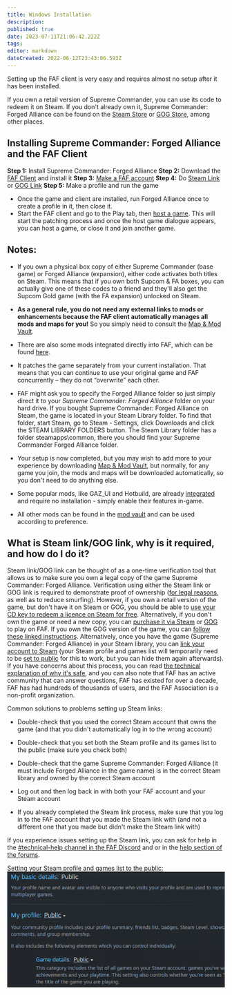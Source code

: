 ```yaml
---
title: Windows Installation
description: 
published: true
date: 2023-07-11T21:06:42.222Z
tags: 
editor: markdown
dateCreated: 2022-06-12T23:43:06.593Z
---
```




Setting up the FAF client is very easy and requires almost no setup after it has been installed.

If you own a retail version of Supreme Commander, you can use its code to redeem it on Steam.  If you don't already own it, Supreme Commander: Forged Alliance can be found on the [Steam Store](http://store.steampowered.com/app/9420/) or [GOG Store](https://www.gog.com/game/supreme_commander_gold_edition), among other places.

## Installing Supreme Commander: Forged Alliance and the FAF Client

**Step 1:**  Install Supreme Commander: Forged Alliance
**Step 2:** Download the [FAF Client](https://github.com/FAForever/downlords-faf-client/releases/download/v2023.5.0/faf_windows-x64_2023_5_0.exe) and install it
**Step 3:** [Make a FAF account](https://faforever.com/account/register)
**Step 4:** Do [Steam Link](https://www.faforever.com/account/link) or [GOG Link](https://www.faforever.com/account/linkGog)
**Step 5:** Make a profile and run the game
- Once the game and client are installed, run Forged Alliance once to create a profile in it, then close it.
- Start the FAF client and go to the Play tab, then [host a game](/Play/Client/Host-and-join-games). This will start the patching process and once the host game dialogue appears, you can host a game, or close it and join another game.

## Notes:
- If you own a physical box copy of either Supreme Commander (base game) or Forged Alliance (expansion), either code activates both titles on Steam. This means that if you own both Supcom & FA boxes, you can actually give one of these codes to a friend and they'll also get the Supcom Gold game (with the FA expansion) unlocked on Steam.
 - **As a general rule, you do not need any external links to mods or enhancements because the FAF client automatically manages all mods and maps for you!** So you simply need to consult the [Map & Mod Vault](/Play/Client/Map-&-Mod-Vault).

- There are also some mods integrated directly into FAF, which can be found [here](/Play/Game-Modifications-(Mods)).

 - It patches the game separately from your current installation. That means that you can continue to use your original game and FAF concurrently – they do not “overwrite” each other.
- FAF might ask you to specify the Forged Alliance folder so just simply direct it to your *Supreme Commander: Forged Alliance* folder on your hard drive. If you bought Supreme Commander: Forged Alliance on Steam, the game is located in your Steam Library folder. To find that folder, start Steam, go to Steam - Settings, click Downloads and click the STEAM LIBRARY FOLDERS button. The Steam Library folder has a folder steamapps\\common, there you should find your Supreme Commander Forged Alliance folder.
- Your setup is now completed, but you may wish to add more to your experience by downloading [Map & Mod Vault](/Play/Client/Map-&-Mod-Vault), but normally, for any game you join, the mods and maps will be downloaded automatically, so you don't need to do anything else.

- Some popular mods, like GAZ_UI and Hotbuild, are already [integrated](/Play/Game-Modifications-(Mods)) and require no installation - simply enable their features in-game.

- All other mods can be found in the [mod vault](/Map-&-Mod-Vault#mod-vault) and can be used according to preference.

## What is Steam link/GOG link, why is it required, and how do I do it?

Steam link/GOG link can be thought of as a one-time verification tool that allows us to make sure you own a legal copy of the game Supreme Commander: Forged Alliance.  Verification using either the Steam link or GOG link is required to demonstrate proof of ownership ([for legal reasons](https://forum.faforever.com/topic/252/why-do-i-need-to-link-my-account-to-steam), as well as to reduce smurfing).  However, if you own a retail version of the game, but don't have it on Steam or GOG, you should be able to [use your CD key to redeem a licence on Steam for free](https://help.steampowered.com/en/faqs/view/0e71-0971-324a-1161).  Alternatively, if you don't own the game or need a new copy, you can [purchase it via Steam](https://store.steampowered.com/app/9420) or [GOG](https://www.gog.com/en/game/supreme_commander_gold_edition) to play on FAF.  If you own the GOG version of the game, you can [follow these linked instructions](https://www.faforever.com/account/linkGog).  Alternatively, once you have the game (Supreme Commander: Forged Alliance) in your Steam library, you can [link your account to Steam](https://www.faforever.com/account/link) (your Steam profile and games list will temporarily need to be [set to public](https://help.steampowered.com/en/faqs/view/588C-C67D-0251-C276) for this to work, but you can hide them again afterwards).  If you have concerns about this process, you can read [the technical explanation of why it's safe](https://forum.faforever.com/topic/279/the-steam-login-is-suspicious-are-you-stealing-my-account), and you can also note that FAF has an active community that can answer questions, FAF has existed for over a decade, FAF has had hundreds of thousands of users, and the FAF Association is a non-profit organization.

Common solutions to problems setting up Steam links:

* Double-check that you used the correct Steam account that owns the game (and that you didn't automatically log in to the wrong account)

* Double-check that you set both the Steam profile and its games list to the public (make sure you check both)

* Double-check that the game Supreme Commander: Forged Alliance (it must include Forged Alliance in the game name) is in the correct Steam library and owned by the correct Steam account

* Log out and then log back in with both your FAF account and your Steam account

*  If you already completed the Steam link process, make sure that you log in to the FAF account that you made the Steam link with (and not a different one that you made but didn't make the Steam link with)

If you experience issues setting up the Steam link, you can ask for help in the  [#technical-help channel in the FAF Discord](https://discord.gg/rvfaGTpNbK) and or in the [help section of the forums](https://forum.faforever.com/category/4/i-need-help).

[Setting your Steam profile and games list to the public:
![set_to_public.png](/images/set_to_public.png)](https://help.steampowered.com/en/faqs/view/588C-C67D-0251-C276)
